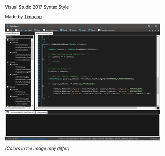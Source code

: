 Visual Studio 2017 Syntax Style

Made by [Timocop](https://github.com/Timocop)

![](VisualStudio2017_Dark.png)

*(Colors in the image may differ)*
